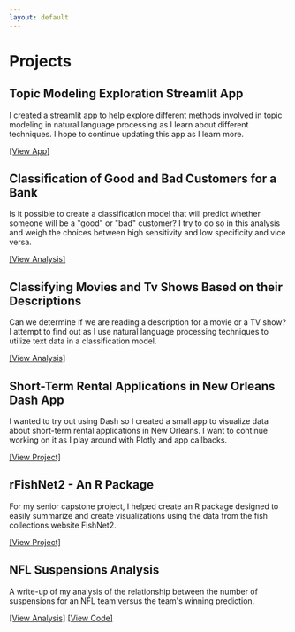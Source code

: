 ```yaml
---
layout: default
---
```


# Projects

## Topic Modeling Exploration Streamlit App
I created a streamlit app to help explore different methods involved in topic modeling in natural language processing as I learn about different techniques. I hope to continue updating this app as I learn more. 

[\[View App\]](https://share.streamlit.io/kdors/topic-modeling-exploration/main/app.py)

## Classification of Good and Bad Customers for a Bank
Is it possible to create a classification model that will predict whether someone will be a "good" or "bad" customer? I try to do so in this analysis and weigh the choices between high sensitivity and low specificity and vice versa. 

[\[View Analysis\]](https://github.com/kdors/Data-Analysis-Python/blob/main/credit_analysis.ipynb)

## Classifying Movies and Tv Shows Based on their Descriptions
Can we determine if we are reading a description for a movie or a TV show? I attempt to find out as I use natural language processing techniques to utilize text data in a classification model. 

[\[View Analysis\]](https://github.com/kdors/Data-Analysis-Python/blob/main/netflix_descriptions.ipynb)

## Short-Term Rental Applications in New Orleans Dash App
I wanted to try out using Dash so I created a small app to visualize data about short-term rental applications in New Orleans. I want to continue working on it as I play around with Plotly and app callbacks.

[\[View Project\]](https://github.com/kdors/short-term-rentals-dash-app)

## rFishNet2 - An R Package

For my senior capstone project, I helped create an R package designed to easily summarize and create visualizations using the data from the fish collections website FishNet2.

[\[View Project\]](https://www.github.com/kdors/rfishnet2)

## NFL Suspensions Analysis

A write-up of my analysis of the relationship between the number of suspensions for an NFL team versus the team's winning prediction.

[\[View Analysis\]](./nfl-suspensions.html) [\[View Code\]](https://github.com/kdors/kdors.github.io/blob/master/nfl-suspensions-code.ipynb)

